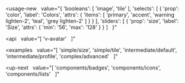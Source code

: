 <usage-new
  value="{
  'booleans': [
    'image',
    'tile'
  ],
  'selects': [
    {
      'prop': 'color',
      'label': 'Colors',
      'attrs': {
        'items': [
          'primary',
          'accent',
          'warning lighten-2',
          'teal',
          'grey lighten-2'
        ]
      }
    }
  ],
  'sliders': [
    {
      'prop': 'size',
      'label': 'Size',
      'attrs': {
        'min': '56',
        'max': '128'
      }
    }
  ]
  }"
></usage-new>

<api
  value="[
  'v-avatar'
  ]"
></api>

<examples
  value="[
  'simple/size',
  'simple/tile',
  'intermediate/default',
  'intermediate/profile',
  'complex/advanced'
  ]"
></examples>

<up-next
  value="[
  'components/badges',
  'components/icons',
  'components/lists'
  ]"
></up-next>